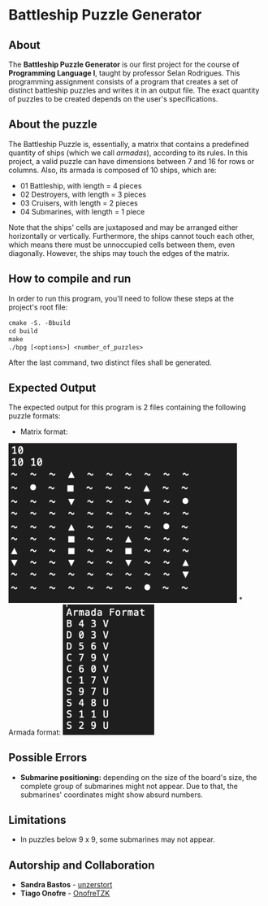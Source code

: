 # Battleship Puzzle Generator
## About
The **Battleship Puzzle Generator** is our first project for the course of **Programming Language I**, taught by professor Selan Rodrigues. This programming assignment consists of a program that creates a set of distinct battleship puzzles and writes it in an output file. The exact quantity of puzzles to be created depends on the user's specifications. 

## About the puzzle
The Battleship Puzzle is, essentially, a matrix that contains a predefined quantity of ships (which we call *armadas*), according to its rules. In this project, a valid puzzle can have dimensions between 7 and 16 for rows or columns. Also, its armada is composed of 10 ships, which are:

* 01 Battleship, with length = 4 pieces
* 02 Destroyers, with length = 3 pieces
* 03 Cruisers, with length = 2 pieces
* 04 Submarines, with length = 1 piece

Note that the ships' cells are juxtaposed and may be arranged either horizontally or vertically. Furthermore, the ships cannot touch each other, which means there must be unnoccupied cells between them, even diagonally. However, the ships may touch the edges of the matrix.

## How to compile and run

In order to run this program, you'll need to follow these steps at the project's root file:

```
cmake -S. -Bbuild
cd build
make
./bpg [<options>] <number_of_puzzles>
```
After the last command, two distinct files shall be generated. 

## Expected Output
The expected output for this program is 2 files containing the following puzzle formats:

* Matrix format:
<img src="./images/BPMatrix.png" width=450>
* Armada format:

<img src="./images/BPArmada.png" width=180>

## Possible Errors
* **Submarine positioning:** depending on the size of the board's size, the complete group of submarines might not appear. Due to that, the submarines' coordinates might show absurd numbers.

## Limitations 
* In puzzles below 9 x 9, some submarines may not appear.

## Autorship and Collaboration

* **Sandra Bastos** - [unzerstort](https://github.com/unzerstort)
* **Tiago Onofre** - [OnofreTZK](https://github.com/OnofreTZK)

